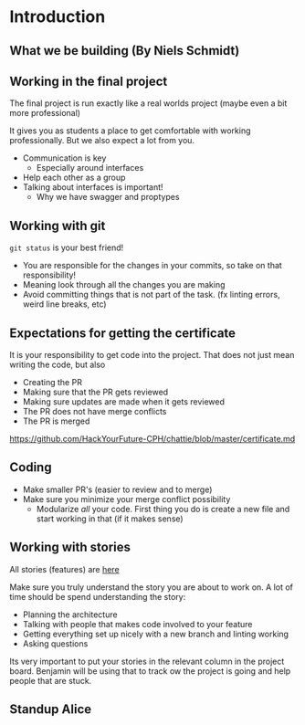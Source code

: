 # Introduction

## What we be building (By Niels Schmidt)

## Working in the final project

The final project is run exactly like a real worlds project (maybe even a bit more professional)

It gives you as students a place to get comfortable with working professionally. But we also expect a lot from you.

- Communication is key
  - Especially around interfaces
- Help each other as a group
- Talking about interfaces is important!
  - Why we have swagger and proptypes

## Working with git

`git status` is your best friend!

- You are responsible for the changes in your commits, so take on that responsibility!
- Meaning look through all the changes you are making
- Avoid committing things that is not part of the task. (fx linting errors, weird line breaks, etc)

## Expectations for getting the certificate

It is your responsibility to get code into the project. That does not just mean writing the code, but also

- Creating the PR
- Making sure that the PR gets reviewed
- Making sure updates are made when it gets reviewed
- The PR does not have merge conflicts
- The PR is merged

https://github.com/HackYourFuture-CPH/chattie/blob/master/certificate.md

## Coding

- Make smaller PR's (easier to review and to merge)
- Make sure you minimize your merge conflict possibility
  - Modularize _all_ your code. First thing you do is create a new file and start working in that (if it makes sense)

## Working with stories

All stories (features) are [here](https://github.com/HackYourFuture-CPH/chattie/projects/1)

Make sure you truly understand the story you are about to work on. A lot of time should be spend understanding the story:

- Planning the architecture
- Talking with people that makes code involved to your feature
- Getting everything set up nicely with a new branch and linting working
- Asking questions

Its very important to put your stories in the relevant column in the project board. Benjamin will be using that to track ow the project is going and help people that are stuck.

## Standup Alice
